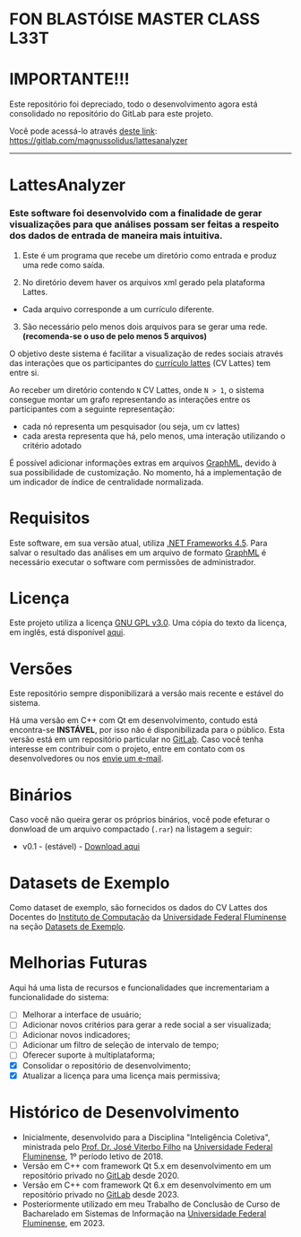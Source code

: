 # FON BLASTÓISE MASTER CLASS L33T

# IMPORTANTE!!!

Este repositório foi depreciado, todo o desenvolvimento agora está consolidado no repositório do GitLab para este projeto.

Você pode acessá-lo através [deste link](https://gitlab.com/magnussolidus/lattesanalyzer): https://gitlab.com/magnussolidus/lattesanalyzer

___

# LattesAnalyzer

### Este software foi desenvolvido com a finalidade de gerar visualizações para que análises possam ser feitas a respeito dos dados de entrada de maneira mais intuitiva.

1. Este é um programa que recebe um diretório como entrada e produz uma rede como saída.

2. No diretório devem haver os arquivos xml gerado pela plataforma Lattes. 
  - Cada arquivo corresponde a um currículo diferente.
3. São necessário pelo menos dois arquivos para se gerar uma rede. __(recomenda-se o uso de pelo menos 5 arquivos)__

O objetivo deste sistema é facilitar a visualização de redes sociais através das interações que os participantes do [currículo lattes](https://lattes.cnpq.br/) (CV Lattes) tem entre si. 

Ao receber um diretório contendo `N` CV Lattes, onde `N > 1`, o sistema consegue montar um grafo representando as interações entre os participantes com a seguinte representação:
- cada nó representa um pesquisador (ou seja, um cv lattes)
- cada aresta representa que há, pelo menos, uma interação utilizando o critério adotado

É possível adicionar informações extras em arquivos  [GraphML](http://graphml.graphdrawing.org/), devido à sua possibilidade de customização.
No momento, há a implementação de um indicador de índice de centralidade normalizada.

# Requisitos

Este software, em sua versão atual, utiliza [.NET Frameworks 4.5](https://dotnet.microsoft.com/en-us/download/dotnet-framework/net45).
Para salvar o resultado das análises em um arquivo de formato [GraphML](http://graphml.graphdrawing.org/) é necessário executar o software com permissões de administrador.

# Licença

Este projeto utiliza a licença [GNU GPL v3.0](https://www.gnu.org/licenses/gpl-3.0.en.html). Uma cópia do texto da licença, em inglês, está disponível [aqui](Licença/license.md).

# Versões

Este repositório sempre disponibilizará a versão mais recente e estável do sistema.

Há uma versão em C++ com Qt em desenvolvimento, contudo está encontra-se **INSTÁVEL**, por isso não é disponibilizada para o público.
Esta versão está em um repositório particular no [GitLab](https://gitlab.com/).
Caso você tenha interesse em contribuir com o projeto, entre em contato com os desenvolvedores ou nos [envie um e-mail](mailto:magnolomardo@id.uff.br).

# Binários

Caso você não queira gerar os próprios binários, você pode efeturar o donwload de um arquivo compactado (`.rar`) na listagem a seguir: 

- v0.1 - (estável) - [Download aqui](Releases/v0.1/Lattes%20Analyzer%20Release%20v0.0.1.rar)

# Datasets de Exemplo

Como dataset de exemplo, são fornecidos os dados do CV Lattes dos Docentes do [Instituto de Computação](https://www.ic.uff.br/) da [Universidade Federal Fluminense](http://www.uff.br/) na seção [Datasets de Exemplo](Datasets%20de%20Exemplo).

# Melhorias Futuras

Aqui há uma lista de recursos e funcionalidades que incrementariam a funcionalidade do sistema:

- [ ] Melhorar a interface de usuário;
- [ ] Adicionar novos critérios para gerar a rede social a ser visualizada;
- [ ] Adicionar novos indicadores;
- [ ] Adicionar um filtro de seleção de intervalo de tempo;
- [ ] Oferecer suporte à multiplataforma;
- [x] Consolidar o repositório de desenvolvimento;
- [x] Atualizar a licença para uma licença mais permissiva;

# Histórico de Desenvolvimento

- Inicialmente, desenvolvido para a Disciplina "Inteligência Coletiva", ministrada pelo [Prof. Dr. José Viterbo Filho](http://lattes.cnpq.br/8721187139726277) na [Universidade Federal Fluminense](http://www.uff.br/), 1º período letivo de 2018.
- Versão em C++ com framework Qt 5.x em desenvolvimento em um repositório privado no [GitLab](https://gitlab.com/) desde 2020.
- Versão em C++ com framework Qt 6.x em desenvolvimento em um repositório privado no [GitLab](https://gitlab.com/) desde 2023.
- Posteriormente utilizado em meu Trabalho de Conclusão de Curso de Bacharelado em Sistemas de Informação na [Universidade Federal Fluminense](http://www.uff.br/), em 2023.
